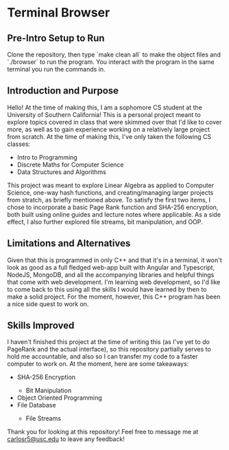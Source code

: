 <h1>Terminal Browser</h1>
<h2>Pre-Intro Setup to Run</h2>
Clone the repository, then type `make clean all` to make the object files and `./browser` to run the program. You interact with the program in the same terminal you run the commands in.
<h2>Introduction and Purpose</h2>
Hello! At the time of making this, I am a sophomore CS student at the University of Southern California! This is a personal project meant to explore topics covered in class that were skimmed over that I'd like to cover more, as well as to gain experience working on a relatively large project from scratch. At the time of making this, I've only taken the following CS classes:
<ul>
  <li>Intro to Programming</li>
  <li>Discrete Maths for Computer Science</li>
  <li>Data Structures and Algorithms</li>
</ul>
This project was meant to explore Linear Algebra as applied to Computer Science, one-way hash functions, and creating/managing larger projects from stratch, as briefly mentioned above. To satisfy the first two items, I chose to incorporate a basic Page Rank function and SHA-256 encryption, both built using online guides and lecture notes where applicable. As a side effect, I also further explored file streams, bit manipulation, and OOP.

<h2>Limitations and Alternatives</h2>
Given that this is programmed in only C++ and that it's in a terminal, it won't look as good as a full fledged web-app built with Angular and Typescript, NodeJS, MongoDB, and all the accompanying libraries and helpful things that come with web development. I'm learning web development, so I'd like to come back to this using all the skills I would have learned by then to make a solid project. For the moment, however, this C++ program has been a nice side quest to work on.

<h2>Skills Improved</h2>
I haven't finished this project at the time of writing this (as I've yet to do PageRank and the actual interface), so this repository partially serves to hold me accountable, and also so I can transfer my code to a faster computer to work on. At the moment, here are some takeaways:
<ul>
  <li>SHA-256 Encryption</li>
  <ul style="padding-left:20px">
    <li>Bit Manipulation</li>
  </ul>
  <li>Object Oriented Programming</li>
  <li>File Database</li>
  <ul style="padding-left:20px">
    <li>File Streams</li>
  </ul>
</ul>

Thank you for looking at this repository! Feel free to message me at carlosr5@usc.edu to leave any feedback!
